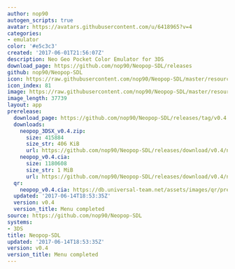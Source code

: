 ```yaml
---
author: nop90
autogen_scripts: true
avatar: https://avatars.githubusercontent.com/u/6418965?v=4
categories:
- emulator
color: '#e5c3c3'
created: '2017-06-01T21:56:07Z'
description: Neo Geo Pocket Color Emulator for 3DS
download_page: https://github.com/nop90/Neopop-SDL/releases
github: nop90/Neopop-SDL
icon: https://raw.githubusercontent.com/nop90/Neopop-SDL/master/resources/icon.png
icon_index: 81
image: https://raw.githubusercontent.com/nop90/Neopop-SDL/master/resources/banner.png
image_length: 37739
layout: app
prerelease:
  download_page: https://github.com/nop90/Neopop-SDL/releases/tag/v0.4
  downloads:
    neopop_3DSX_v0.4.zip:
      size: 415884
      size_str: 406 KiB
      url: https://github.com/nop90/Neopop-SDL/releases/download/v0.4/neopop_3DSX_v0.4.zip
    neopop_v0.4.cia:
      size: 1180608
      size_str: 1 MiB
      url: https://github.com/nop90/Neopop-SDL/releases/download/v0.4/neopop_v0.4.cia
  qr:
    neopop_v0.4.cia: https://db.universal-team.net/assets/images/qr/prerelease/neopop_v0-4-cia.png
  updated: '2017-06-14T18:53:35Z'
  version: v0.4
  version_title: Menu completed
source: https://github.com/nop90/Neopop-SDL
systems:
- 3DS
title: Neopop-SDL
updated: '2017-06-14T18:53:35Z'
version: v0.4
version_title: Menu completed
---
```


